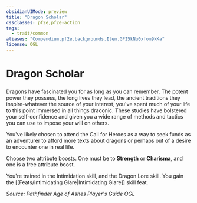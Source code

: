 ```yaml
---
obsidianUIMode: preview
title: "Dragon Scholar"
cssclasses: pf2e,pf2e-action
tags:
  - trait/common
aliases: "Compendium.pf2e.backgrounds.Item.GPI5kNu0xfom9kKa"
license: OGL
---
```

# Dragon Scholar

### 






Dragons have fascinated you for as long as you can remember. The potent power they possess, the long lives they lead, the ancient traditions they inspire-whatever the source of your interest, you've spent much of your life to this point immersed in all things draconic. These studies have bolstered your self-confidence and given you a wide range of methods and tactics you can use to impose your will on others.

You've likely chosen to attend the Call for Heroes as a way to seek funds as an adventurer to afford more texts about dragons or perhaps out of a desire to encounter one in real life.

Choose two attribute boosts. One must be to **Strength** or **Charisma**, and one is a free attribute boost.

You're trained in the Intimidation skill, and the Dragon Lore skill. You gain the [[Feats/Intimidating Glare|Intimidating Glare]] skill feat.

*Source: Pathfinder Age of Ashes Player's Guide*
*OGL*